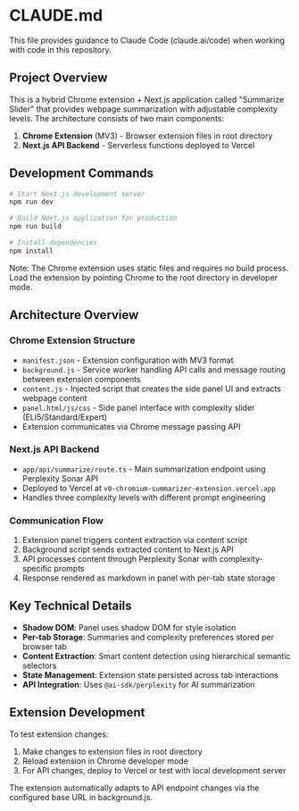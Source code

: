 # CLAUDE.md

This file provides guidance to Claude Code (claude.ai/code) when working with code in this repository.

## Project Overview

This is a hybrid Chrome extension + Next.js application called "Summarize Slider" that provides webpage summarization with adjustable complexity levels. The architecture consists of two main components:

1. **Chrome Extension** (MV3) - Browser extension files in root directory
2. **Next.js API Backend** - Serverless functions deployed to Vercel

## Development Commands

```bash
# Start Next.js development server
npm run dev

# Build Next.js application for production
npm run build

# Install dependencies
npm install
```

Note: The Chrome extension uses static files and requires no build process. Load the extension by pointing Chrome to the root directory in developer mode.

## Architecture Overview

### Chrome Extension Structure
- `manifest.json` - Extension configuration with MV3 format
- `background.js` - Service worker handling API calls and message routing between extension components
- `content.js` - Injected script that creates the side panel UI and extracts webpage content
- `panel.html/js/css` - Side panel interface with complexity slider (ELI5/Standard/Expert)
- Extension communicates via Chrome message passing API

### Next.js API Backend
- `app/api/summarize/route.ts` - Main summarization endpoint using Perplexity Sonar API
- Deployed to Vercel at `v0-chromium-summarizer-extension.vercel.app`
- Handles three complexity levels with different prompt engineering

### Communication Flow
1. Extension panel triggers content extraction via content script
2. Background script sends extracted content to Next.js API
3. API processes content through Perplexity Sonar with complexity-specific prompts
4. Response rendered as markdown in panel with per-tab state storage

## Key Technical Details

- **Shadow DOM**: Panel uses shadow DOM for style isolation
- **Per-tab Storage**: Summaries and complexity preferences stored per browser tab
- **Content Extraction**: Smart content detection using hierarchical semantic selectors
- **State Management**: Extension state persisted across tab interactions
- **API Integration**: Uses `@ai-sdk/perplexity` for AI summarization

## Extension Development

To test extension changes:
1. Make changes to extension files in root directory
2. Reload extension in Chrome developer mode
3. For API changes, deploy to Vercel or test with local development server

The extension automatically adapts to API endpoint changes via the configured base URL in background.js.